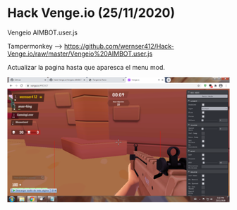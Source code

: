 # Hack Venge.io (25/11/2020)

Vengeio AIMBOT.user.js

Tampermonkey --> https://github.com/wernser412/Hack-Venge.io/raw/master/Vengeio%20AIMBOT.user.js

Actualizar la pagina hasta que aparesca el menu mod.

![Screenshot](hack.png?raw=true )</p>
